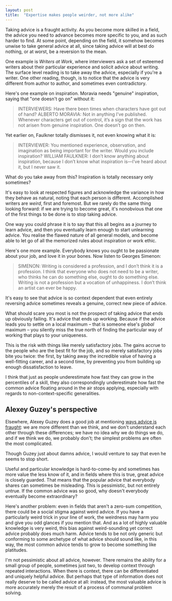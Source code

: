```yaml
---
layout: post
title:  "Expertise makes people weirder, not more alike"
---
```


Taking advice is a fraught activity. As you become more skilled in a field, the advice you need to advance becomes more specific to you, and as such harder to find. At some point, depending on the field, it somehow becomes unwise to take general advice at all, since taking advice will at best do nothing, or at worst, be a reversion to the mean.

One example is _Writers at Work_, where interviewers ask a set of esteemed writers about their particular experience and solicit advice about writing. The surface level reading is to take away the advice, especially if you're a writer. One other reading, though, is to notice that the advice is very different from author to author, and sometimes even contradictory.

Here's one example on inspiration. Moravia needs "genuine" inspiration, saying that "one doesn't go on" without it:

> INTERVIEWERS: Have there been times when characters have got out of hand?
> ALBERTO MORAVIA: Not in anything I’ve published. Whenever characters get out of control, it’s a sign that the work has not arisen from genuine inspiration. One doesn’t go on then.

Yet earlier on, Faulkner totally dismisses it, not even knowing what it is:

> INTERVIEWER: You mentioned experience, observation, and imagination as being important for the writer. Would you include inspiration?
> WILLIAM FAULKNER: I don’t know anything about inspiration, because I don’t know what inspiration is—I’ve heard about it, but I never saw it.


What do you take away from this? Inspiration is totally necessary only sometimes? 

It's easy to look at respected figures and acknowledge the variance in how they behave as natural, noting that each person is different. Accomplished writers are _weird_, first and foremost. But we rarely do the same thing looking forward: if we are trying to become great, it's nonobvious that one of the first things to be done is to stop taking advice.

One way you could phrase it is to say that this all begins as a journey to learn advice, and then you eventually learn enough to start unlearning advice. You realise the flawed nature of all general models, and become able to let go of all the memorized rules about inspiration or work ethic.

Here's one more example. Everybody knows you ought to be passionate about your job, and love it in your bones. Now listen to Georges Simenon:

> SIMENON: Writing is considered a profession, and I don’t think it is a profession. I think that everyone who does not need to be a writer, who thinks he can do something else, ought to do something else. Writing is not a profession but a vocation of unhappiness. I don’t think an artist can ever be happy.

It's easy to see that advice is so context dependent that even entirely reversing advice sometimes reveals a genuine, correct new piece of advice. 

What should scare you most is not the prospect of taking advice that ends up obviously failing. It's advice that ends up working. Because if the advice leads you to settle on a local maximum – that is someone else's _global_ maximum – you silently miss the true north of finding the particular way of working that plays to your uniqueness. 

This is the risk with things like merely satisfactory jobs. The gains accrue to the people who are the best fit for the job, and so merely satisfactory jobs bite you twice: the first, by taking away the incredible value of having a well-fitting career, and a second time, by preventing you from building up enough dissatisfaction to leave. 

I think that just as people underestimate how fast they can grow in the percentiles of a skill, they also correspondingly underestimate how fast the common advice floating around in the air stops applying, especially with regards to non-context-specific generalities.

## Alexey Guzey's perspective

Elsewhere, Alexey Guzey does a good job at mentioning [ways advice is fraught](https://guzey.com/advice/): we are more different than we think, and we don't understand each other through these differences; we have no idea why we do things we do, and if we think we do, we probably don't; the simplest problems are often the most complicated.

Though Guzey just about damns advice, I would venture to say that even he seems to stop short.

Useful and particular knowledge is hard-to-come-by and sometimes has more value the less know of it, and in fields where this is true, great advice is closely guarded. That means that the popular advice that everybody shares can sometimes be misleading. This is pessimistic, but not entirely untrue. If the common advice was so good, why doesn't everybody eventually become extraordinary?

Here's another problem: even in fields that aren't a zero-sum competition, there could be a social stigma against weird advice. If you have a particularly weird trick in your line of work, the weirdness may harm you and give you odd glances if you mention that. And as a lot of highly valuable knowledge is very weird, this bias against weird-sounding yet correct advice probably does much harm. Advice tends to be not only generic but conforming to some archetype of what advice should sound like, in this way, the most common advice tends to grow to become something like platitudes.

I'm not pessimistic about all advice, however. There remains the ability for a small group of people, sometimes just two, to develop context through repeated interactions. When there is context, there can be differentiated and uniquely helpful advice. But perhaps that type of information does not really deserve to be called advice at all: instead, the most valuable advice is more accurately merely the result of a process of communal problem solving.